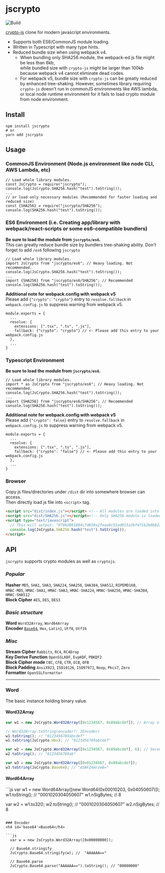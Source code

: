 # jscrypto
![Build](https://github.com/Hinaser/jscrypto/actions/workflows/test.yml/badge.svg?)

[crypto-js](https://github.com/brix/crypto-js) clone for modern javascript environments.

- Supports both ES6/CommonJS module loading.
- Written in Typescript with many type hints.
- Reduced bundle size when using webpack v4.  
  - When bundling only SHA256 module, the webpack-ed js file might be less than 6kb,  
    while bundled size with `crypto-js` might be larger than 100kb because webpack v4 cannot eliminate dead codes.
  - For webpack v5, bundle size with `crypto-js` can be greatly reduced by enhanced tree-shaking.
    However, sometimes library requiring `crypto-js` doesn't run in commonJS environments like AWS lambda,  
    or local node runtime environment for it fails to load crypto module from node environment.

## Install

```
npm install jscrypto
# or
yarn add jscrypto
```

## Usage
### CommonJS Environment (Node.js environment like node CLI, AWS Lambda, etc)
```ecmascript 6
// Load whole library modules.
const JsCrypto = require("jscrypto");
console.log(JsCrypto.SHA256.hash("test").toString());
...
// or load only necessary modules (Recommended for faster loading and reduced size)
const {SHA256} = require("jscrypto/SHA256");
console.log(SHA256.hash("test").toString());
```

### ES6 Environment (i.e. Creating app/library with webpack/react-scripts or some es6-compatible bundlers)
**Be sure to load the module from `jscrypto/es6`.**  
This can greatly reduce bundle size by bundlers tree-shaking ability. 
Don't forget to add `/es6` following `jscrypto`
```ecmascript 6
// Load whole library modules.
import JsCrypto from "jscrypto/es6"; // Heavy loading. Not recommended.
console.log(JsCrypto.SHA256.hash("test").toString());
...
import {SHA256} from "jscrypto/es6/SHA256"; // Recommended
console.log(SHA256.hash("test").toString());
```

**Additional note for webpack.config with webpack v5**  
Please add `{"crypto": "crypto"}` entry to `resolve.fallback` in `webpack.config.js` to suppress warning from webpack v5. 
```
module.exports = {
  ...
  resolve: {
    extensions: [".tsx", ".ts", ".js"],
    fallback: {"crypto": "crypto"} // <- Please add this entry to your webpack.config.js
  },
  ...
}
```

### Typescript Environment
**Be sure to load the module from `jscrypto/es6`.**
```ecmascript 6
// Load whole library modules.
import * as JsCrypto from "jscrypto/es6"; // Heavy loading. Not recommended.
console.log(JsCrypto.SHA256.hash("test").toString());
...
import {SHA256} from "jscrypto/es6/SHA256"; // Recommended
console.log(SHA256.hash("test").toString());
```

**Additional note for webpack.config with webpack v5**  
Please add `{"crypto": false}` entry to `resolve.fallback` in `webpack.config.js` to suppress warning from webpack v5.
```
module.exports = {
  ...
  resolve: {
    extensions: [".tsx", ".ts", ".js"],
    fallback: {"crypto": "false"} // <- Please add this entry to your webpack.config.js
  },
  ...
}
```

### Browser
Copy js files/directories under `/dist` dir into somewhere browser can access.  
Then directly load js file into `<script>` tag.
```html
<script src="dist/index.js"></script> <!-- All modules are loaded into browser -->
<script src="dist/SHA256.js"></script><!-- Only SHA256 module is loaded into browser -->
<script type="text/javascript">
  // This will output: "9f86d081884c7d659a2feaa0c55ad015a3bf4f1b2b0b822cd15d6c15b0f00a08"
  console.log(JsCrypto.SHA256.hash("test").toString());
</script>
```

## API
`jscrypto` supports crypto modules as well as `cryptojs`.

### *Popular*
**Hasher** `MD5`, `SHA1`, `SHA3`, `SHA224`, `SHA256`, `SHA384`, `SHA512`, `RIPEMD160`,  
`HMAC-MD5`, `HMAC-SHA1`, `HMAC-SHA3`, `HMAC-SHA224`, `HMAC-SHA256`, `HMAC-SHA384`, `HMAC-SHA512`  
**Block Cipher** `AES`, `DES`, `DES3`

### *Basic structure*
**Word** `Word32Array`, `Word64Array`  
**Encoder** [`Base64`](#base64), `Hex`, `Latin1`, `Utf8`, `Utf16`  

### *Misc*
**Stream Cipher** `Rabbits`, `RC4`, `RC4Drop`  
**Key Derive Function** `OpenSSLKDF`, `EvpKDF`, `PBKDF2`  
**Block Cipher mode** `CBC`, `CFB`, `CTR`, `ECB`, `OFB`  
**Block Padding** `AnsiX923`, `ISO10126`, `ISO97971`, `Noop`, `Pkcs7`, `Zero`  
**Formatter** `OpenSSLFormatter`

---

### Word
The basic instance holding binary value.
<h4 id='word32array'>Word32Array</h4>

```js
var w1 = new JsCrypto.Word32Array([0x1234567, 0x89abcdef]); // Array of 32bit words

// Word32Array.toString(encoder?: IEncoder)
w1.toString(); // "0123456789abcdef"
w1.toString(JsCrypto.Hex); // "0123456789abcdef"

var w2 = new JsCrypto.Word32Array([0x1234567, 0x89abcdef], 6); // Second argument is the number of significant bytes
w2.toString(); // "0123456789ab"

var w3 = new JsCrypto.Word32Array([0x01234567, 0x89abcdef]);
w3.toString(JsCrypto.Base64); // "ASNFZ4mrze8="
```

<h4 id='word64array'>Word64Array</h4>
```js
var w1 = new Word64Array([new Word64(0x00010203, 0x04050607)]);
w1.toString(); // "0001020304050607"
w1.nSigBytes; // 8

var w2 = w1.to32();
w2.toString(); // "0001020304050607"
w2.nSigBytes; // 8
```

### Encoder
<h4 id='base64'>Base64</h4>

```js
  var w = new JsCrypto.Word32Array([0x00000000]);
  
  // Base64.stringify
  JsCrypto.Base64.stringify(w); //  "AAAAAA=="

  // Base64.parse
  JsCrypto.Base64.parse("AAAAAA==").toString(); // "00000000"
```
